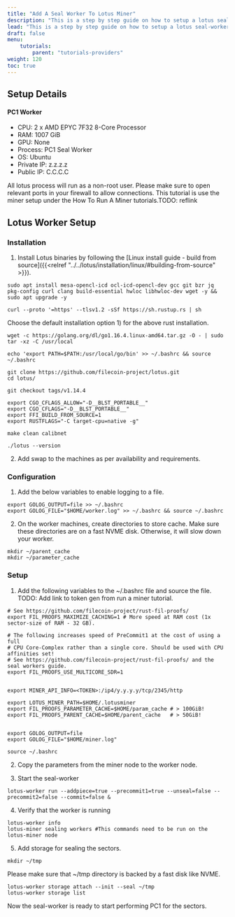 ```yaml
---
title: "Add A Seal Worker To Lotus Miner"
description: "This is a step by step guide on how to setup a lotus seal-worker and connect it to the miner in calibnet."
lead: "This is a step by step guide on how to setup a lotus seal-worker and connect it to the miner in calibnet. Some of the steps are specific to the hardware and configuration used in this setup and might not be applicable for everyone. Please follow the documentation to set up your miner and use this guide only as a reference point."
draft: false
menu:
    tutorials:
        parent: "tutorials-providers"
weight: 120
toc: true
---
```


## Setup Details

#### PC1 Worker

- CPU: 2 x AMD EPYC 7F32 8-Core Processor
- RAM: 1007 GiB
- GPU: None
- Process: PC1 Seal Worker
- OS: Ubuntu
- Private IP: z.z.z.z
- Public IP: C.C.C.C

All lotus process will run as a non-root user. Please make sure to open relevant ports in your firewall to allow connections.
This tutorial is use the miner setup under the How To Run A Miner tutorials.TODO: reflink

## Lotus Worker Setup

### Installation

1. Install Lotus binaries by following the [Linux install guide - build from source]({{<relref "../../lotus/installation/linux/#building-from-source" >}}).

```shell
sudo apt install mesa-opencl-icd ocl-icd-opencl-dev gcc git bzr jq pkg-config curl clang build-essential hwloc libhwloc-dev wget -y && sudo apt upgrade -y

curl --proto '=https' --tlsv1.2 -sSf https://sh.rustup.rs | sh
```

Choose the default installation option 1) for the above rust installation.

```shell
wget -c https://golang.org/dl/go1.16.4.linux-amd64.tar.gz -O - | sudo tar -xz -C /usr/local

echo 'export PATH=$PATH:/usr/local/go/bin' >> ~/.bashrc && source ~/.bashrc

git clone https://github.com/filecoin-project/lotus.git
cd lotus/

git checkout tags/v1.14.4

export CGO_CFLAGS_ALLOW="-D__BLST_PORTABLE__"
export CGO_CFLAGS="-D__BLST_PORTABLE__"
export FFI_BUILD_FROM_SOURCE=1
export RUSTFLAGS="-C target-cpu=native -g"
```

```shell
make clean calibnet

./lotus --version

```

2. Add swap to the machines as per availability and requirements.

### Configuration

1. Add the below variables to enable logging to a file.

```shell
export GOLOG_OUTPUT=file >> ~/.bashrc
export GOLOG_FILE="$HOME/worker.log" >> ~/.bashrc && source ~/.bashrc
```

2. On the worker machines, create directories to store cache. Make sure these directories are on a fast NVME disk. Otherwise, it will slow down your worker.

```shell
mkdir ~/parent_cache
mkdir ~/parameter_cache
```

### Setup

1. Add the following variables to the ~/.bashrc file and source the file. TODO: Add link to token gen from run a miner tutorial.

```shell
# See https://github.com/filecoin-project/rust-fil-proofs/
export FIL_PROOFS_MAXIMIZE_CACHING=1 # More speed at RAM cost (1x sector-size of RAM - 32 GB).

# The following increases speed of PreCommit1 at the cost of using a full
# CPU Core-Complex rather than a single core. Should be used with CPU affinities set!
# See https://github.com/filecoin-project/rust-fil-proofs/ and the seal workers guide.
export FIL_PROOFS_USE_MULTICORE_SDR=1


export MINER_API_INFO=<TOKEN>:/ip4/y.y.y.y/tcp/2345/http

export LOTUS_MINER_PATH=$HOME/.lotusminer
export FIL_PROOFS_PARAMETER_CACHE=$HOME/param_cache # > 100GiB!
export FIL_PROOFS_PARENT_CACHE=$HOME/parent_cache   # > 50GiB!


export GOLOG_OUTPUT=file
export GOLOG_FILE="$HOME/miner.log"
```

```shell
source ~/.bashrc
``` 
2. Copy the parameters from the miner node to the worker node.

3. Start the seal-worker

```shell
lotus-worker run --addpiece=true --precommit1=true --unseal=false --precommit2=false --commit=false &
```

4. Verify that the worker is running

```shell
lotus-worker info
lotus-miner sealing workers #This commands need to be run on the lotus-miner node
```

5. Add storage for sealing the sectors.

```shell
mkdir ~/tmp
```

Please make sure that ~/tmp directory is backed by a fast disk like NVME.

```shell
lotus-worker storage attach --init --seal ~/tmp
lotus-worker storage list
```

Now the seal-worker is ready to start performing PC1 for the sectors.
